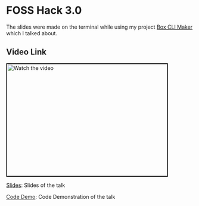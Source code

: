 # FOSS Hack 3.0

The slides were made on the terminal while using my project [Box CLI Maker](https://github.com/Delta456/box-cli-maker) which I talked about.

## Video Link

<a href="http://www.youtube.com/watch?feature=player_embedded&v=67Jw9AGRm8Y" target="_blank">
 <img src="https://i.ytimg.com/vi/67Jw9AGRm8Y/hqdefault.jpg" alt="Watch the video" width="430" height="300" border="2" />
</a>

[Slides](./slides/): Slides of the talk

[Code Demo](./code_demo/): Code Demonstration of the talk
